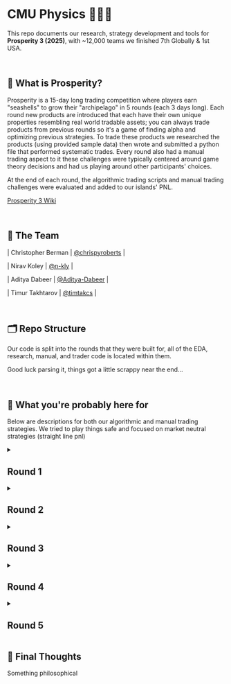 
# CMU Physics 🐚🐚🐚 
This repo documents our research, strategy development and tools for **Prosperity 3 (2025)**, with ~12,000 teams we finished 7th Globally & 1st USA.

<br>

## 📜 What is Prosperity?

Prosperity is a 15-day long trading competition where players earn "seashells" to grow their "archipelago" in 5 rounds (each 3 days long). Each round new products are introduced that each have their own unique properties resembling real world tradable assets; you can always trade products from previous rounds so it's a game of finding alpha and optimizing previous strategies. To trade these products we researched the products (using provided sample data) then wrote and submitted a python file that performed systematic trades. Every round also had a manual trading aspect to it these challenges were typically centered around game theory decisions and had us playing around other participants' choices. 

At the end of each round, the algorithmic trading scripts and manual trading challenges were evaluated and added to our islands' PNL.

[Prosperity 3 Wiki](https://imc-prosperity.notion.site/Prosperity-3-Wiki-19ee8453a09380529731c4e6fb697ea4)

<br>

## 👥 The Team
| Christopher Berman | [@chrispyroberts](https://github.com/chrispyroberts) |

| Nirav Koley | [@n-kly](https://github.com/n-kly) |

| Aditya Dabeer | [@Aditya-Dabeer](https://github.com/Aditya-Dabeer) |

| Timur Takhtarov | [@timtakcs](https://github.com/timtakcs) | 

<br>

## 🗂 Repo Structure
Our code is split into the rounds that they were built for, all of the EDA, research, manual, and trader code is located within them.

Good luck parsing it, things got a little scrappy near the end...

<br>

## 🧠 What you're probably here for

Below are descriptions for both our algorithmic and manual trading strategies. We tried to play things safe and focused on market neutral strategies (straight line pnl)
<details>
<summary><h2>Round 1</h2></summary>
  
<h3>Algo</h3>

Round 1 introduced 3 new products: Rainforest Resin, Kelp, and Squid Ink. All of these products were relatively distinct but traded like stocks would in the real world -- nothing fancy just an order book and market price.

Rainforest Resin was by far the easiest product to trade, and probably one of the most consistently profitable across the entire competition. The sample data revealed that the fair value hovered exactly around 10,000 seashells, with almost no drift and extremely low volatility (typically deviating by no more than ±4 seashells). Market taking was straightforward: any time there was a bid above 10,000 or an ask below 10,000, we would immediately execute against it. On top of that, the order book had relatively wide spreads, which opened up market making opportunities by posting liquidity just inside the standing bids and asks. One thing we noticed was that there were often bids and asks in the order book at exactly the fair value. We used these orders to our advantage by checking if taking them would reduce our overall position and better balancing our market making and taking position. This small addition boosted our PNL performance quite a bit as often we were fully long or fully short Resin due to the volume of orders.

Kelp was a little more complicated. It displayed some mild price drift and a small but noticeable amount of volatility, making it dangerous to blindly market take at a fixed value. We noticed that there was another market maker always present in the order book, and found that on submission to the website our PNL was calculated based on the mid price of this market participant. This told us that the fair value at any given moment was the mid-price of their market. We copied our market making stratey from resin using this mechanic as the fair value. Because Kelp had such low volatility, often only moving a total of 40 seashells over the course of 10,000 steps, we didn't incoporate any directional aspect as simply market making and taking made so much more.

Then came Squid Ink, which was basically trading meme-coins, with consistent 100 seashells swings in a single step and seemingly no clear pattern. The IMC parrot kept hinting that “there’s a pattern if you look closely,” but to be honest, we don't believe any real exploitable structure existed. We tested a variety of strategies, including rolling z-scores, volatility breakouts, and MACD signals, but none offered any consistent edge. Employing the same market making and taking strategy as Kelp and Resin proved useful, since we found the same mechanic present for squid ink as we did for Kelp, but the massive spikes in price that appeared randomly would wipe our any PNL we had made for the day. Even though this could work both in our favor or agaisnt it, we decided it was too volatile, and adapted our strategy to do market making and taking but only with 10% of our total position allocated at any given moment. This severely capped our total PNL on squid ink, but to make up for this, we added in a spike detection indicator, with the hypothesis that the moment price spikes, it will quickly mean-revert. This made our PNL across all days for squid-ink much more stable, and our spike detection appeared to be correctly capturing the large mean reversions apparent in the data.

<h3>Manual</h3>

BLAH BLAH BLAH

<br>

First round results were kind of controversial, it was kind of obvious that the round 1 data on the website was actual price history for the first 1000 timestamps on day 1 (instead of 1000 time stamps from previous test days) so a bunch of people ended up hardcoding in their trades on the first 1000 timestamps. This meant that we actually ended up in 771'st place... However, the round was re-run due to this being considered cheating and we shot up to 9th place w/ a total PNL of 107,237 seashells (43,243 algo + 44,340 manual). The top 3 teams seemed to have some how found something out (maybe about squid ink), that meant they were ~100k seashells ahead of everyone else, but between us and 4th place was only a couple thousand seashells. 

---

</details>

<details>
<summary><h2>Round 2</h2></summary>
Going into round 2, we were pretty confident about everything and had high hopes that we could break into top 5.

<br>
  
<h3>Algo</h3>


<h3>Manual</h3>

BLAH BLAH BLAH

<br>

Once again, these results were quite controversial. It seems like the data from a previous Prosperity competition was strikingly similiar (exact same) as one of the products this round. This meant that anyone who had the old price data had a perfect predictor for current prices. Only 2 teams found this though (they had millions of seashells at this point) but the admins once again decided to strike these people down. Ultimately after the hardcoders were smited we were in 7th place w/ a total PNL of 243,083 (165,656 algo + 77,427 manual).

---

</details>

<details>
<summary><h2>Round 3</h2></summary>
Thoughts going in

<br>
  
<h3>Algo</h3>

BLAH BLAH BLAH
<h3>Manual</h3>

BLAH BLAH BLAH

<br>

Results

---

</details>

<details>
<summary><h2>Round 4</h2></summary>
Thoughts going in

<br>
  
<h3>Algo</h3>

BLAH BLAH BLAH
<h3>Manual</h3>

BLAH BLAH BLAH

<br>

Results

---

</details>

<details>
<summary><h2>Round 5</h2></summary>
Thoughts going in

<br>
  
<h3>Algo</h3>

BLAH BLAH BLAH
<h3>Manual</h3>

BLAH BLAH BLAH

<br>

Results

---

</details>

## 🏁 Final Thoughts
Something philosophical
